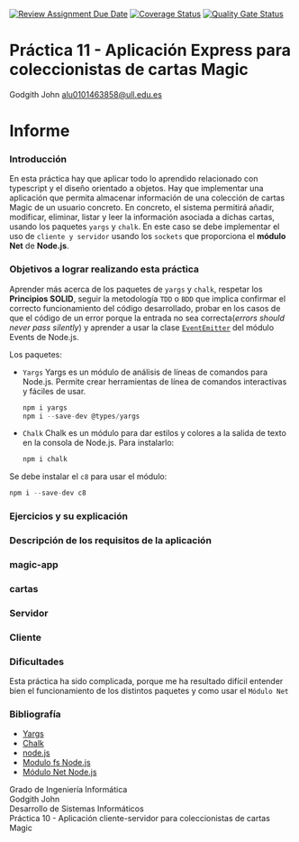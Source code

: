 [![Review Assignment Due Date](https://classroom.github.com/assets/deadline-readme-button-24ddc0f5d75046c5622901739e7c5dd533143b0c8e959d652212380cedb1ea36.svg)](https://classroom.github.com/a/sNC2m9MU)
[![Coverage Status](https://coveralls.io/repos/github/Gith138/practica11-modi-dsi/badge.svg?branch=main)](https://coveralls.io/github/Gith138/practica11-modi-dsi?branch=main)    [![Quality Gate Status](https://sonarcloud.io/api/project_badges/measure?project=ULL-ESIT-INF-DSI-2324_ull-esit-inf-dsi-23-24-prct09-filesystem-magic-app-Gith138&metric=alert_status)](https://sonarcloud.io/summary/new_code?id=ULL-ESIT-INF-DSI-2324_ull-esit-inf-dsi-23-24-prct09-filesystem-magic-app-Gith138)
# Práctica 11 - Aplicación Express para coleccionistas de cartas Magic
  
Godgith John alu0101463858@ull.edu.es  

# Informe

### Introducción    
En esta práctica hay que aplicar todo lo aprendido relacionado con typescript y el diseño orientado a objetos.
Hay que implementar una aplicación que permita almacenar información de una colección de cartas Magic de un usuario concreto. En concreto, el sistema permitirá añadir, modificar, eliminar, listar y leer la información asociada a dichas cartas, usando los paquetes `yargs` y `chalk`. En este caso se debe implementar el uso de `cliente y servidor` usando los `sockets` que proporciona el **módulo Net** de **Node.js**. 

### Objetivos a lograr realizando esta práctica
Aprender más acerca de los paquetes de  `yargs` y `chalk`, respetar los **Principios SOLID**, seguir la metodología `TDD` o `BDD` que implica confirmar el correcto funcionamiento del código desarrollado, probar en los casos de que el código de un error porque la entrada no sea correcta(_errors should never pass silently_) y aprender a usar la clase [`EventEmitter`](https://nodejs.org/docs/latest/api/events.html) del módulo Events de Node.js.

Los paquetes:
- `Yargs`
  Yargs es un módulo de análisis de líneas de comandos para Node.js. Permite crear herramientas de línea de comandos interactivas y fáciles de usar.
  ```ts
  npm i yargs
  npm i --save-dev @types/yargs
  ```
  
- `Chalk`
  Chalk es un módulo para dar estilos y colores a la salida de texto en la consola de Node.js.
  Para instalarlo:
  ```ts
  npm i chalk
  ```
Se debe instalar el `c8` para usar el módulo:
```ts
npm i --save-dev c8
```

### Ejercicios y su explicación
### Descripción de los requisitos de la aplicación
### magic-app

### cartas

### Servidor


### Cliente    


### Dificultades      
Esta práctica ha sido complicada, porque me ha resultado difícil entender bien el funcionamiento de los distintos paquetes y como usar el `Módulo Net`

### Bibliografía
- [Yargs](https://www.npmjs.com/package/yargs)
- [Chalk](https://www.npmjs.com/package/chalk)
- [node.js](https://nodejs.org/docs/latest/api/fs.html)
- [Modulo fs Node.js](https://nodejs.org/docs/latest/api/fs.html)
- [Módulo Net Node.js](https://nodejs.org/docs/latest/api/net.html)
  
Grado de Ingeniería Informática    
Godgith John    
Desarrollo de Sistemas Informáticos	    
Práctica 10 - Aplicación cliente-servidor para coleccionistas de cartas Magic
